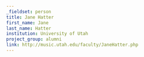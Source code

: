 ```yaml
---
_fieldset: person
title: Jane Hatter
first_name: Jane
last_name: Hatter
institution: University of Utah
project_group: alumni
link: http://music.utah.edu/faculty/JaneHatter.php
---
```

